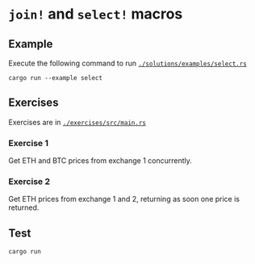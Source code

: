 # `join!` and `select!` macros

## Example

Execute the following command to run [`./solutions/examples/select.rs`](./solutions/examples/select.rs)

```shell
cargo run --example select
```

## Exercises

Exercises are in [`./exercises/src/main.rs`](./exercises/src/main.rs)

### Exercise 1

Get ETH and BTC prices from exchange 1 concurrently.

### Exercise 2

Get ETH prices from exchange 1 and 2, returning as soon one price is returned.

## Test

```shell
cargo run
```
